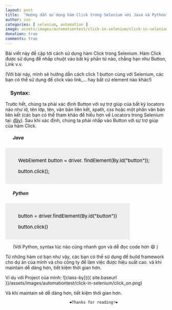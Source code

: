 ```yaml
---
layout: post
title:  "Hướng dẫn sử dụng hàm Click trong Selenium với Java và Python"
author: son
categories: [ selenium, automation ]
image: assets/images/automationtest/click-in-selenium/click-in-selenium.png
donation: true
comments: true
---
```


Bài viết này đề cập tới cách sử dụng hàm Click trong Selenium. Hàm Click được sử dụng để nhấp chuột vào bất kỳ phần tử nào, chẳng hạn như Button, Link v.v.

(Với bài này, mình sẽ hướng dẫn cách click 1 button cùng với Selenium, các bạn có thể sử dụng để click vào link,... hay bất cứ element nào khác!)

### &nbsp;&nbsp;&nbsp; Syntax:

Trước hết, chúng ta phải xác định Button với sự trợ giúp của bất kỳ locators nào như id, tên lớp, tên, văn bản liên kết, xpath, css hoặc một phần văn bản liên kết (các bạn có thể tham khảo để hiểu hơn về Locators trong Selenium tại: <a href="https://seniorautomationtest.com/locators-in-selenium/">đây</a>).
Sau khi xác định, chúng ta phải nhấp vào Button với sự trợ giúp của hàm Click.

##### &nbsp;&nbsp;&nbsp;&nbsp;&nbsp;&nbsp; Java
<div class="myDiv" style="color:black; display: table; background-color:rgb(238,238,238);text-align: left;padding:15px 40px;">
  <p style="font-size:15px;"> WebElement button = driver. findElement(By.id("button"));</p>
  <p style="font-size:15px;"> button.click();</p>
</div>

##### &nbsp;&nbsp;&nbsp;&nbsp;&nbsp;&nbsp; Python

<div class="myDiv" style="color:black; display: table; background-color:rgb(238,238,238);text-align: left;padding:15px 40px;">
  <p style="font-size:15px;"> button = driver.findElement(By.id("button"))</p>
  <p style="font-size:15px;"> button.click()</p>
</div>

&nbsp;&nbsp;&nbsp;&nbsp;&nbsp;&nbsp;(Với Python, syntax lúc nào cũng nhanh gọn và dễ đọc code hơn 😄 )

Từ những hàm cơ bạn như vậy, các bạn có thể sử dụng để build framework cho dự án của mình và cho công ty để làm việc được hiệu suất cao. và khi maintain dễ dàng hơn, tiết kiệm thời gian hơn.

Ví dụ với Project của mình:
![class-by]({{ site.baseurl }}/assets/images/automationtest/click-in-selenium/click_on.png)

Và khi maintain sẽ dễ dàng hơn, tiết kiệm thời gian hơn.


<!-- <div>
    <p style=" text-align: center; ">Chúc các bạn học tập tốt!</p>
    <p style=" text-align: center; font-size: 20px; ">❤️Thanks for reading!❤️</p>
</div> -->


                                ❤️Thanks for reading!❤️
